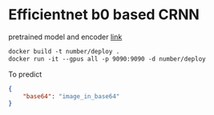 # Efficientnet b0 based CRNN

pretrained model and encoder [link](https://drive.google.com/drive/folders/1Tfu2G2RKLFSXOIPrKkLhipZ_YZNNiyuL?usp=sharing)

```dockerfile
docker build -t number/deploy .
docker run -it --gpus all -p 9090:9090 -d number/deploy
```

To predict

```json
{
    "base64": "image_in_base64"
}
```
